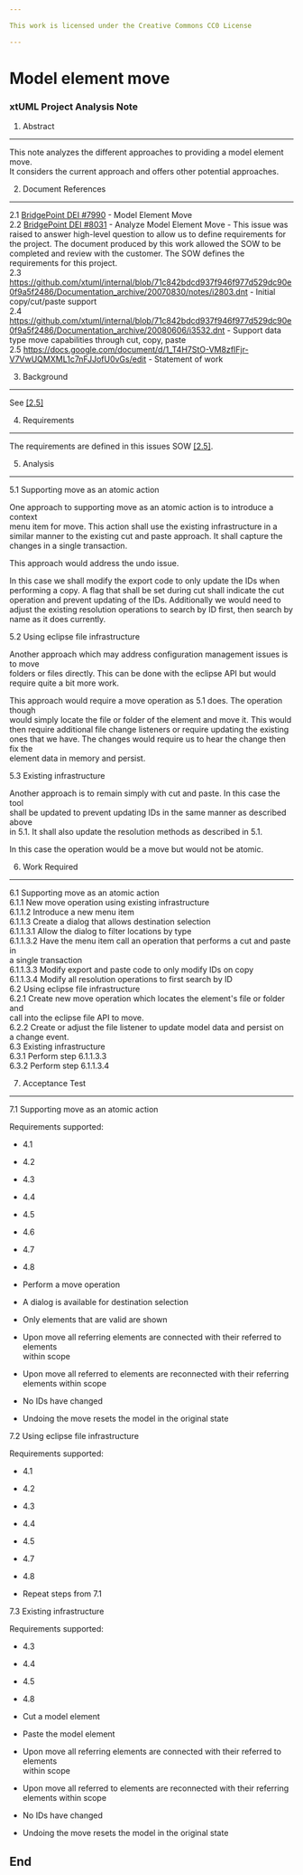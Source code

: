 ```yaml
---

This work is licensed under the Creative Commons CC0 License

---
```


# Model element move
### xtUML Project Analysis Note

1. Abstract   
-----------   
This note analyzes the different approaches to providing a model element move.   
It considers the current approach and offers other potential approaches.

2. Document References     
----------------------   
<a id="2.1"></a>2.1 [BridgePoint DEI #7990](https://support.onefact.net/redmine/issues/7990) - Model Element Move    
<a id="2.2"></a>2.2 [BridgePoint DEI #8031](https://support.onefact.net/redmine/issues/8031) - Analyze Model Element Move - This issue was raised to answer high-level question to allow us to define requirements for the project. The document produced by this work allowed the SOW to be completed and review with the customer. The SOW defines the
requirements for this project.  
<a id="2.3"></a>2.3 https://github.com/xtuml/internal/blob/71c842bdcd937f946f977d529dc90e0f9a5f2486/Documentation_archive/20070830/notes/i2803.dnt - Initial copy/cut/paste support   
<a id="2.4"></a>2.4 https://github.com/xtuml/internal/blob/71c842bdcd937f946f977d529dc90e0f9a5f2486/Documentation_archive/20080606/i3532.dnt - Support data type move capabilities through cut, copy, paste   
<a id="2.5"></a>2.5 https://docs.google.com/document/d/1_T4H7StO-VM8zfIFjr-V7VwUQMXML1c7nFJJofU0vGs/edit - Statement of work     

3. Background   
-------------     

See [[2.5]](#2.5)

4. Requirements   
---------------   
The requirements are defined in this issues SOW [[2.5]](#2.5). 


5. Analysis   
-----------   
5.1 Supporting move as an atomic action  

One approach to supporting move as an atomic action is to introduce a context   
menu item for move.  This action shall use the existing infrastructure in a   
similar manner to the existing cut and paste approach.  It shall capture the   
changes in a single transaction.   

This approach would address the undo issue.   

In this case we shall modify the export code to only update the IDs when   
performing a copy.  A flag that shall be set during cut shall indicate the cut
operation and prevent updating of the IDs.  Additionally we would need to    
adjust the existing resolution operations to search by ID first, then search by  
name as it does currently.   

5.2 Using eclipse file infrastructure   

Another approach which may address configuration management issues is to move   
folders or files directly.  This can be done with the eclipse API but would   
require quite a bit more work.   

This approach would require a move operation as 5.1 does.  The operation though   
would simply locate the file or folder of the element and move it.  This would   
then require additional file change listeners or require updating the existing   
ones that we have.  The changes would require us to hear the change then fix the   
element data in memory and persist.   

5.3 Existing infrastructure  

Another approach is to remain simply with cut and paste.  In this case the tool   
shall be updated to prevent updating IDs in the same manner as described above    
in 5.1.  It shall also update the resolution methods as described in 5.1.   

In this case the operation would be a move but would not be atomic.   

6. Work Required   
----------------   
6.1 Supporting move as an atomic action   
6.1.1 New move operation using existing infrastructure   
6.1.1.2 Introduce a new menu item   
6.1.1.3 Create a dialog that allows destination selection    
6.1.1.3.1 Allow the dialog to filter locations by type   
6.1.1.3.2 Have the menu item call an operation that performs a cut and paste in   
          a single transaction    
6.1.1.3.3 Modify export and paste code to only modify IDs on copy   
6.1.1.3.4 Modify all resolution operations to first search by ID   
6.2 Using eclipse file infrastructure   
6.2.1 Create new move operation which locates the element's file or folder and   
      call into the eclipse file API to move.    
6.2.2 Create or adjust the file listener to update model data and persist on   
      a change event.    
6.3 Existing infrastructure   
6.3.1 Perform step 6.1.1.3.3   
6.3.2 Perform step 6.1.1.3.4   

7. Acceptance Test   
------------------   
7.1 Supporting move as an atomic action   

Requirements supported:   

 - 4.1   
 - 4.2   
 - 4.3   
 - 4.4   
 - 4.5   
 - 4.6   
 - 4.7   
 - 4.8   
 
- Perform a move operation   
- A dialog is available for destination selection   
- Only elements that are valid are shown      
- Upon move all referring elements are connected with their referred to elements   
  within scope   
- Upon move all referred to elements are reconnected with their referring    
  elements within scope   
- No IDs have changed
- Undoing the move resets the model in the original state   

7.2 Using eclipse file infrastructure   

Requirements supported:   

 - 4.1   
 - 4.2   
 - 4.3   
 - 4.4   
 - 4.5   
 - 4.7   
 - 4.8   
 
- Repeat steps from 7.1   

7.3 Existing infrastructure   

Requirements supported:   
   
 - 4.3   
 - 4.4   
 - 4.5   
 - 4.8   

- Cut a model element    
- Paste the model element   
- Upon move all referring elements are connected with their referred to elements   
  within scope   
- Upon move all referred to elements are reconnected with their referring    
  elements within scope   
- No IDs have changed   
- Undoing the move resets the model in the original state   

End
---
